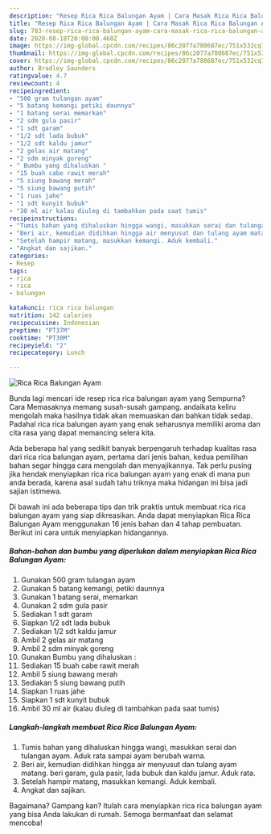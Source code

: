 ```yaml
---
description: "Resep Rica Rica Balungan Ayam | Cara Masak Rica Rica Balungan Ayam Yang Sempurna"
title: "Resep Rica Rica Balungan Ayam | Cara Masak Rica Rica Balungan Ayam Yang Sempurna"
slug: 783-resep-rica-rica-balungan-ayam-cara-masak-rica-rica-balungan-ayam-yang-sempurna
date: 2020-08-18T20:08:00.460Z
image: https://img-global.cpcdn.com/recipes/86c2077a780687ec/751x532cq70/rica-rica-balungan-ayam-foto-resep-utama.jpg
thumbnail: https://img-global.cpcdn.com/recipes/86c2077a780687ec/751x532cq70/rica-rica-balungan-ayam-foto-resep-utama.jpg
cover: https://img-global.cpcdn.com/recipes/86c2077a780687ec/751x532cq70/rica-rica-balungan-ayam-foto-resep-utama.jpg
author: Bradley Saunders
ratingvalue: 4.7
reviewcount: 4
recipeingredient:
- "500 gram tulangan ayam"
- "5 batang kemangi petiki daunnya"
- "1 batang serai memarkan"
- "2 sdm gula pasir"
- "1 sdt garam"
- "1/2 sdt lada bubuk"
- "1/2 sdt kaldu jamur"
- "2 gelas air matang"
- "2 sdm minyak goreng"
- " Bumbu yang dihaluskan "
- "15 buah cabe rawit merah"
- "5 siung bawang merah"
- "5 siung bawang putih"
- "1 ruas jahe"
- "1 sdt kunyit bubuk"
- "30 ml air kalau diuleg di tambahkan pada saat tumis"
recipeinstructions:
- "Tumis bahan yang dihaluskan hingga wangi, masukkan serai dan tulangan ayam. Aduk rata sampai ayam berubah warna."
- "Beri air, kemudian didihkan hingga air menyusut dan tulang ayam matang. beri garam, gula pasir, lada bubuk dan kaldu jamur. Aduk rata."
- "Setelah hampir matang, masukkan kemangi. Aduk kembali."
- "Angkat dan sajikan."
categories:
- Resep
tags:
- rica
- rica
- balungan

katakunci: rica rica balungan 
nutrition: 142 calories
recipecuisine: Indonesian
preptime: "PT37M"
cooktime: "PT30M"
recipeyield: "2"
recipecategory: Lunch

---
```



![Rica Rica Balungan Ayam](https://img-global.cpcdn.com/recipes/86c2077a780687ec/751x532cq70/rica-rica-balungan-ayam-foto-resep-utama.jpg)

Bunda lagi mencari ide resep rica rica balungan ayam yang Sempurna? Cara Memasaknya memang susah-susah gampang. andaikata keliru mengolah maka hasilnya tidak akan memuaskan dan bahkan tidak sedap. Padahal rica rica balungan ayam yang enak seharusnya memiliki aroma dan cita rasa yang dapat memancing selera kita.



Ada beberapa hal yang sedikit banyak berpengaruh terhadap kualitas rasa dari rica rica balungan ayam, pertama dari jenis bahan, kedua pemilihan bahan segar hingga cara mengolah dan menyajikannya. Tak perlu pusing jika hendak menyiapkan rica rica balungan ayam yang enak di mana pun anda berada, karena asal sudah tahu triknya maka hidangan ini bisa jadi sajian istimewa.


Di bawah ini ada beberapa tips dan trik praktis untuk membuat rica rica balungan ayam yang siap dikreasikan. Anda dapat menyiapkan Rica Rica Balungan Ayam menggunakan 16 jenis bahan dan 4 tahap pembuatan. Berikut ini cara untuk menyiapkan hidangannya.

<!--inarticleads1-->

##### Bahan-bahan dan bumbu yang diperlukan dalam menyiapkan Rica Rica Balungan Ayam:

1. Gunakan 500 gram tulangan ayam
1. Gunakan 5 batang kemangi, petiki daunnya
1. Gunakan 1 batang serai, memarkan
1. Gunakan 2 sdm gula pasir
1. Sediakan 1 sdt garam
1. Siapkan 1/2 sdt lada bubuk
1. Sediakan 1/2 sdt kaldu jamur
1. Ambil 2 gelas air matang
1. Ambil 2 sdm minyak goreng
1. Gunakan  Bumbu yang dihaluskan :
1. Sediakan 15 buah cabe rawit merah
1. Ambil 5 siung bawang merah
1. Sediakan 5 siung bawang putih
1. Siapkan 1 ruas jahe
1. Siapkan 1 sdt kunyit bubuk
1. Ambil 30 ml air (kalau diuleg di tambahkan pada saat tumis)




<!--inarticleads2-->

##### Langkah-langkah membuat Rica Rica Balungan Ayam:

1. Tumis bahan yang dihaluskan hingga wangi, masukkan serai dan tulangan ayam. Aduk rata sampai ayam berubah warna.
1. Beri air, kemudian didihkan hingga air menyusut dan tulang ayam matang. beri garam, gula pasir, lada bubuk dan kaldu jamur. Aduk rata.
1. Setelah hampir matang, masukkan kemangi. Aduk kembali.
1. Angkat dan sajikan.




Bagaimana? Gampang kan? Itulah cara menyiapkan rica rica balungan ayam yang bisa Anda lakukan di rumah. Semoga bermanfaat dan selamat mencoba!
